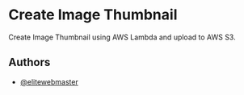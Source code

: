 
# Create Image Thumbnail

Create Image Thumbnail using AWS Lambda and upload to AWS S3.


## Authors

- [@elitewebmaster](https://elitewebmaster.com)
